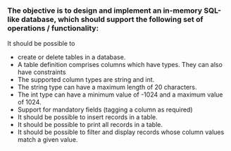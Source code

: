 ### The objective is to design and implement an in-memory SQL-like database, which should support the following set of operations / functionality:

It should be possible to

- create or delete tables in a database.
- A table definition comprises columns which have types. They can also have constraints
- The supported column types are string and int.
- The string type can have a maximum length of 20 characters.
- The int type can have a minimum value of -1024 and a maximum value of 1024.
- Support for mandatory fields (tagging a column as required)
- It should be possible to insert records in a table.
- It should be possible to print all records in a table.
- It should be possible to filter and display records whose column values match a given value.
